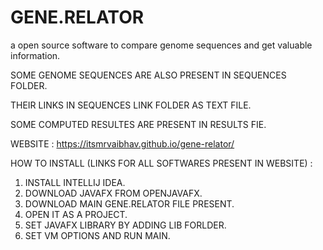 # GENE.RELATOR
a open source software to compare genome sequences and get valuable information.

SOME GENOME SEQUENCES ARE ALSO PRESENT IN SEQUENCES FOLDER.

THEIR LINKS IN SEQUENCES LINK FOLDER AS TEXT FILE.

SOME COMPUTED RESULTES ARE PRESENT IN RESULTS FIE.

WEBSITE : https://itsmrvaibhav.github.io/gene-relator/

HOW TO INSTALL (LINKS FOR ALL SOFTWARES PRESENT IN WEBSITE) :
1) INSTALL INTELLIJ IDEA.
2) DOWNLOAD JAVAFX FROM OPENJAVAFX.
3) DOWNLOAD MAIN GENE.RELATOR FILE PRESENT.
4) OPEN IT AS A PROJECT.
3) SET JAVAFX LIBRARY BY ADDING LIB FORLDER.
4) SET VM OPTIONS AND RUN MAIN.
